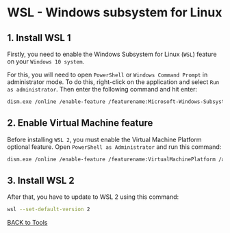 # WSL - Windows subsystem for Linux

## 1. Install WSL 1

Firstly, you need to enable the Windows Subsystem for Linux (`WSL`) feature on your `Windows 10 system`. 

For this, you will need to open `PowerShell` or `Windows Command Prompt` in administrator mode. To do this, right-click on the application and select `Run as administrator`. Then enter the following command and hit enter:

```sh
dism.exe /online /enable-feature /featurename:Microsoft-Windows-Subsystem-Linux /all /norestart
```

## 2. Enable Virtual Machine feature

Before installing `WSL 2`, you must enable the Virtual Machine Platform optional feature. Open `PowerShell as Administrator` and run this command:

```sh
dism.exe /online /enable-feature /featurename:VirtualMachinePlatform /all /norestart
```

## 3. Install WSL 2

After that, you have to update to WSL 2 using this command:

```sh
wsl --set-default-version 2
```

[BACK to Tools](../README.md)